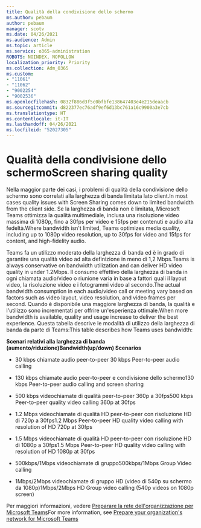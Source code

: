 ```yaml
---
title: Qualità della condivisione dello schermo
ms.author: pebaum
author: pebaum
manager: scotv
ms.date: 04/26/2021
ms.audience: Admin
ms.topic: article
ms.service: o365-administration
ROBOTS: NOINDEX, NOFOLLOW
localization_priority: Priority
ms.collection: Adm_O365
ms.custom:
- "11061"
- "11062"
- "9002254"
- "9002536"
ms.openlocfilehash: 0832f886d3f5c0bfbfe138647403e4e215deaacb
ms.sourcegitcommit: d822377ec76adf9ef6d13bc761a16c9900a3e7cb
ms.translationtype: HT
ms.contentlocale: it-IT
ms.lasthandoff: 04/26/2021
ms.locfileid: "52027305"
---
```

# <a name="screen-sharing-quality"></a><span data-ttu-id="e5576-102">Qualità della condivisione dello schermo</span><span class="sxs-lookup"><span data-stu-id="e5576-102">Screen sharing quality</span></span>

<span data-ttu-id="e5576-103">Nella maggior parte dei casi, i problemi di qualità della condivisione dello schermo sono correlati alla larghezza di banda limitata lato client.</span><span class="sxs-lookup"><span data-stu-id="e5576-103">In most cases quality issues with Screen Sharing comes down to limited bandwidth from the client side.</span></span>  <span data-ttu-id="e5576-104">Se la larghezza di banda non è limitata, Microsoft Teams ottimizza la qualità multimediale, inclusa una risoluzione video massima di 1080p, fino a 30fps per video e 15fps per contenuti e audio alta fedeltà.</span><span class="sxs-lookup"><span data-stu-id="e5576-104">Where bandwidth isn't limited, Teams optimizes media quality, including up to 1080p video resolution, up to 30fps for video and 15fps for content, and high-fidelity audio.</span></span>

<span data-ttu-id="e5576-105">Teams fa un utilizzo moderato della larghezza di banda ed è in grado di garantire una qualità video ad alta definizione in meno di 1,2 Mbps.</span><span class="sxs-lookup"><span data-stu-id="e5576-105">Teams is always conservative on bandwidth utilization and can deliver HD video quality in under 1.2Mbps.</span></span> <span data-ttu-id="e5576-106">Il consumo effettivo della larghezza di banda in ogni chiamata audio/video o riunione varia in base a fattori quali il layout video, la risoluzione video e i fotogrammi video al secondo.</span><span class="sxs-lookup"><span data-stu-id="e5576-106">The actual bandwidth consumption in each audio/video call or meeting vary based on factors such as video layout, video resolution, and video frames per second.</span></span> <span data-ttu-id="e5576-107">Quando è disponibile una maggiore larghezza di banda, la qualità e l'utilizzo sono incrementati per offrire un'esperienza ottimale.</span><span class="sxs-lookup"><span data-stu-id="e5576-107">When more bandwidth is available, quality and usage increase to deliver the best experience.</span></span> <span data-ttu-id="e5576-108">Questa tabella descrive le modalità di utilizzo della larghezza di banda da parte di Teams:</span><span class="sxs-lookup"><span data-stu-id="e5576-108">This table describes how Teams uses bandwidth:</span></span>

<span data-ttu-id="e5576-109">**Scenari relativi alla larghezza di banda (aumento/riduzione)**</span><span class="sxs-lookup"><span data-stu-id="e5576-109">**Bandwidth(up/down) Scenarios**</span></span>

- <span data-ttu-id="e5576-110">30 kbps chiamate audio peer-to-peer </span><span class="sxs-lookup"><span data-stu-id="e5576-110">30 kbps Peer-to-peer audio calling</span></span>

- <span data-ttu-id="e5576-111">130 kbps chiamate audio peer-to-peer e condivisione dello schermo</span><span class="sxs-lookup"><span data-stu-id="e5576-111">130 kbps Peer-to-peer audio calling and screen sharing</span></span>

- <span data-ttu-id="e5576-112">500 kbps videochiamate di qualità peer-to-peer 360p a 30fps</span><span class="sxs-lookup"><span data-stu-id="e5576-112">500 kbps Peer-to-peer quality video calling 360p at 30fps</span></span>

- <span data-ttu-id="e5576-113">1.2 Mbps videochiamate di qualità HD peer-to-peer con risoluzione HD di 720p a 30fps</span><span class="sxs-lookup"><span data-stu-id="e5576-113">1.2 Mbps Peer-to-peer HD quality video calling with resolution of HD 720p at 30fps</span></span>

- <span data-ttu-id="e5576-114">1.5 Mbps videochiamate di qualità HD peer-to-peer con risoluzione HD di 1080p a 30fps</span><span class="sxs-lookup"><span data-stu-id="e5576-114">1.5 Mbps Peer-to-peer HD quality video calling with resolution of HD 1080p at 30fps</span></span>

- <span data-ttu-id="e5576-115">500kbps/1Mbps videochiamate di gruppo</span><span class="sxs-lookup"><span data-stu-id="e5576-115">500kbps/1Mbps Group Video calling</span></span>

- <span data-ttu-id="e5576-116">1Mbps/2Mbps videochiamate di gruppo HD (video di 540p su schermo da 1080p)</span><span class="sxs-lookup"><span data-stu-id="e5576-116">1Mbps/2Mbps HD Group video calling (540p videos on 1080p screen)</span></span>

<span data-ttu-id="e5576-117">Per maggiori informazioni, vedere [Preparare la rete dell'organizzazione per Microsoft Teams](https://docs.microsoft.com/microsoftteams/prepare-network#bandwidth-requirements)</span><span class="sxs-lookup"><span data-stu-id="e5576-117">For more information, see [Prepare your organization's network for Microsoft Teams](https://docs.microsoft.com/microsoftteams/prepare-network#bandwidth-requirements)</span></span>